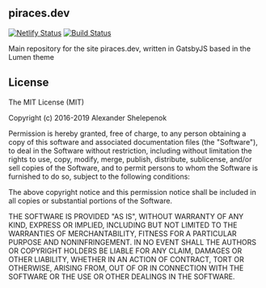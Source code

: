 ## piraces.dev
[![Netlify Status](https://api.netlify.com/api/v1/badges/7cbf0696-27be-4187-85b9-46bb6b1417ea/deploy-status)](https://app.netlify.com/sites/piracesdev/deploys)
[![Build Status](https://travis-ci.org/piraces/piraces.dev.svg?branch=master)](https://travis-ci.org/piraces/piraces.dev)

Main repository for the site piraces.dev, written in GatsbyJS based in the Lumen theme


## License
The MIT License (MIT)

Copyright (c) 2016-2019 Alexander Shelepenok

Permission is hereby granted, free of charge, to any person obtaining a copy
of this software and associated documentation files (the "Software"), to deal
in the Software without restriction, including without limitation the rights
to use, copy, modify, merge, publish, distribute, sublicense, and/or sell
copies of the Software, and to permit persons to whom the Software is
furnished to do so, subject to the following conditions:

The above copyright notice and this permission notice shall be included in all
copies or substantial portions of the Software.

THE SOFTWARE IS PROVIDED "AS IS", WITHOUT WARRANTY OF ANY KIND, EXPRESS OR
IMPLIED, INCLUDING BUT NOT LIMITED TO THE WARRANTIES OF MERCHANTABILITY,
FITNESS FOR A PARTICULAR PURPOSE AND NONINFRINGEMENT. IN NO EVENT SHALL THE
AUTHORS OR COPYRIGHT HOLDERS BE LIABLE FOR ANY CLAIM, DAMAGES OR OTHER
LIABILITY, WHETHER IN AN ACTION OF CONTRACT, TORT OR OTHERWISE, ARISING FROM,
OUT OF OR IN CONNECTION WITH THE SOFTWARE OR THE USE OR OTHER DEALINGS IN THE
SOFTWARE.
